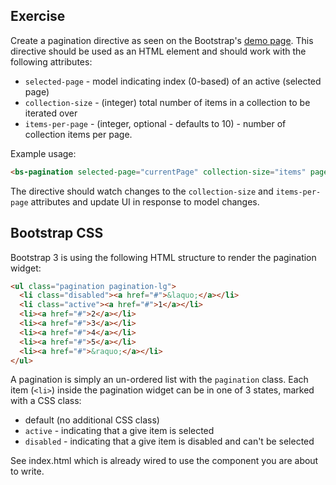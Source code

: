 ## Exercise

Create a pagination directive as seen on the Bootstrap's [demo page](http://getbootstrap.com/components/#pagination).
This directive should be used as an HTML element and should work with the following attributes:
* `selected-page` - model indicating index (0-based) of an active (selected page)
* `collection-size` - (integer) total number of items in a collection to be iterated over
* `items-per-page` - (integer, optional - defaults to 10) - number of collection items per page.

Example usage:

```html
<bs-pagination selected-page="currentPage" collection-size="items" page-size="20"></bs-pagination>
```

The directive should watch changes to the `collection-size` and `items-per-page` attributes and update UI
 in response to model changes.

## Bootstrap CSS

Bootstrap 3 is using the following HTML structure to render the pagination widget:

```html
<ul class="pagination pagination-lg">
  <li class="disabled"><a href="#">&laquo;</a></li>
  <li class="active"><a href="#">1</a></li>
  <li><a href="#">2</a></li>
  <li><a href="#">3</a></li>
  <li><a href="#">4</a></li>
  <li><a href="#">5</a></li>
  <li><a href="#">&raquo;</a></li>
</ul>
```

A pagination is simply an un-ordered list with the `pagination` class.
Each item (`<li>`) inside the pagination widget can be in one of 3 states, marked with a CSS class:
* default (no additional CSS class)
* `active` - indicating that a give item is selected
* `disabled` - indicating that a give item is disabled and can't be selected

See index.html which is already wired to use the component you are about to write.
